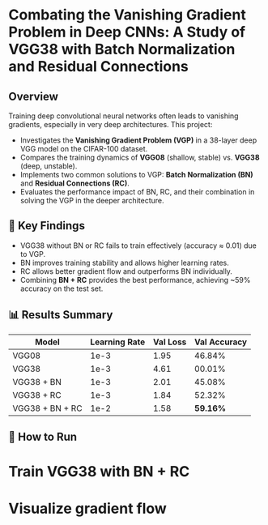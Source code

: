 # Combating the Vanishing Gradient Problem in Deep CNNs: A Study of VGG38 with Batch Normalization and Residual Connections

## Overview

Training deep convolutional neural networks often leads to vanishing gradients, especially in very deep architectures. This project:
- Investigates the **Vanishing Gradient Problem (VGP)** in a 38-layer deep VGG model on the CIFAR-100 dataset.
- Compares the training dynamics of **VGG08** (shallow, stable) vs. **VGG38** (deep, unstable).
- Implements two common solutions to VGP: **Batch Normalization (BN)** and **Residual Connections (RC)**.
- Evaluates the performance impact of BN, RC, and their combination in solving the VGP in the deeper architecture.

## 🧠 Key Findings

- VGG38 without BN or RC fails to train effectively (accuracy ≈ 0.01) due to VGP.
- BN improves training stability and allows higher learning rates.
- RC allows better gradient flow and outperforms BN individually.
- Combining **BN + RC** provides the best performance, achieving ~59% accuracy on the test set.

## 📊 Results Summary

| Model             | Learning Rate | Val Loss | Val Accuracy |
|------------------|---------------|----------|--------------|
| VGG08            | 1e-3          | 1.95     | 46.84%       |
| VGG38            | 1e-3          | 4.61     | 00.01%       |
| VGG38 + BN       | 1e-3          | 2.01     | 45.08%       |
| VGG38 + RC       | 1e-3          | 1.84     | 52.32%       |
| VGG38 + BN + RC  | 1e-2          | 1.58     | **59.16%**    |


## 🧪 How to Run

# Train VGG38 with BN + RC

# Visualize gradient flow


